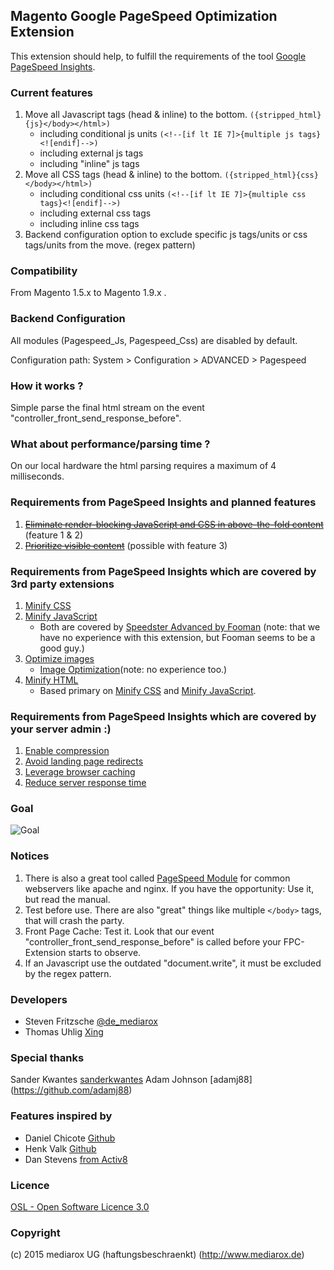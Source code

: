 Magento Google PageSpeed Optimization Extension
-----------------------------------------------

This extension should help, to fulfill the requirements of the tool [Google PageSpeed Insights](https://developers.google.com/speed/pagespeed/insights/).

### Current features

1. Move all Javascript tags (head & inline) to the bottom. ```({stripped_html}{js}</body></html>)```
    * including conditional js units ```(<!--[if lt IE 7]>{multiple js tags}<![endif]-->)```
    * including external js tags
    * including "inline" js tags
2. Move all CSS tags (head & inline) to the bottom. ```({stripped_html}{css}</body></html>)```
    * including conditional css units ```(<!--[if lt IE 7]>{multiple css tags}<![endif]-->)```
    * including external css tags
    * including inline css tags
3. Backend configuration option to exclude specific js tags/units or css tags/units from the move. (regex pattern)

### Compatibility

From Magento 1.5.x to Magento 1.9.x .

### Backend Configuration

All modules (Pagespeed_Js, Pagespeed_Css) are disabled by default. 

Configuration path: System > Configuration > ADVANCED > Pagespeed

### How it works ?

Simple parse the final html stream on the event "controller_front_send_response_before".

### What about performance/parsing time ?

On our local hardware the html parsing requires a maximum of 4 milliseconds.

### Requirements from PageSpeed Insights and planned features

1. ~~[Eliminate render-blocking JavaScript and CSS in above-the-fold content](https://developers.google.com/speed/docs/insights/BlockingJS)~~ (feature 1 & 2)
2. ~~[Prioritize visible content](https://developers.google.com/speed/docs/insights/PrioritizeVisibleContent)~~ (possible with feature 3)

### Requirements from PageSpeed Insights which are covered by 3rd party extensions

1. [Minify CSS](https://developers.google.com/speed/docs/insights/MinifyResources)
2. [Minify JavaScript](https://developers.google.com/speed/docs/insights/MinifyResources)
    * Both are covered by [Speedster Advanced by Fooman](http://www.magentocommerce.com/magento-connect/speedster-advanced-by-fooman.html) (note: that we have no experience with this extension, but Fooman seems to be a good guy.)
3. [Optimize images](https://developers.google.com/speed/docs/insights/OptimizeImages)
    * [Image Optimization](http://www.magentocommerce.com/magento-connect/image-optimization.html)(note: no experience too.)
4. [Minify HTML](https://developers.google.com/speed/docs/insights/MinifyResources)
    * Based primary on [Minify CSS](https://developers.google.com/speed/docs/insights/MinifyResources) and [Minify JavaScript](https://developers.google.com/speed/docs/insights/MinifyResources).

### Requirements from PageSpeed Insights which are covered by your server admin :)

1. [Enable compression](https://developers.google.com/speed/docs/insights/EnableCompression)
2. [Avoid landing page redirects](https://developers.google.com/speed/docs/insights/AvoidRedirects)
3. [Leverage browser caching](https://developers.google.com/speed/docs/insights/LeverageBrowserCaching)
4. [Reduce server response time](https://developers.google.com/speed/docs/insights/Server)

### Goal

![Goal](http://www.mediarox.de/goal.png)

### Notices

1. There is also a great tool called [PageSpeed Module](https://developers.google.com/speed/pagespeed/module)
for common webservers like apache and nginx. If you have the opportunity: Use it, but read the manual.
2. Test before use. There are also "great" things like multiple ```</body>``` tags, that will crash the party.
3. Front Page Cache: Test it. Look that our event "controller_front_send_response_before" is called before
your FPC-Extension starts to observe.
4. If an Javascript use the outdated "document.write",  it must be excluded by the regex pattern.

### Developers

* Steven Fritzsche [@de_mediarox](https://twitter.com/de_mediarox)
* Thomas Uhlig [Xing](https://www.xing.com/profile/Thomas_Uhlig24)

### Special thanks

Sander Kwantes [sanderkwantes](https://github.com/sanderkwantes)
Adam Johnson [adamj88] (https://github.com/adamj88)

### Features inspired by

* Daniel Chicote [Github](https://github.com/danielchicote)
* Henk Valk [Github](https://github.com/henkvalk)
* Dan Stevens [from Activ8](https://twitter.com/Activ8Ltd)

### Licence

[OSL - Open Software Licence 3.0](http://opensource.org/licenses/osl-3.0.php)

### Copyright

(c) 2015 mediarox UG (haftungsbeschraenkt) (http://www.mediarox.de)
